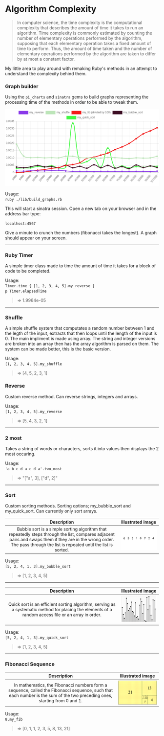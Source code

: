 # Algorithm Complexity

> In computer science, the time complexity is the computational complexity that describes the amount
> of time it takes to run an algorithm. Time complexity is commonly estimated by counting the number of
> elementary operations performed by the algorithm, supposing that each elementary operation takes a fixed
> amount of time to perform. Thus, the amount of time taken and the number of elementary operations
> performed by the algorithm are taken to differ by at most a constant factor.

My little area to play around with remaking Ruby's methods in an attempt to understand the complexity behind them.

### Graph builder

Using the `pi_charts` and `sinatra` gems to build graphs representing the processing time of the methods in order to be able to tweak them.

![chart][chart]

Usage:  
`ruby ./lib/build_graphs.rb`  

This will start a sinatra session. Open a new tab on your browser and in the address bar type:

`localhost:4567`

Give a minute to crunch the numbers (fibonacci takes the longest).
A graph should appear on your screen.

---

### Ruby Timer

A simple timer class made to time the amount of time it takes for a block of code to be completed.

Usage:  
`Timer.time { [1, 2, 3, 4, 5].my_reverse }`  
`p Timer.elapsedTime `

> => 1.9964e-05

---

### Shuffle

A simple shuffle system that computates a random number between 1 and the legth of the input, extracts that then loops until the length of the input is 0. The main impliment is made using array. The string and integer versions are broken into an array then has the array algorithm is parsed on them. The system can be made better, this is the basic version.

Usage:  
`[1, 2, 3, 4, 5].my_shuffle`  

> => [4, 5, 2, 3, 1]

### Reverse

Custom reverse method. Can reverse strings, integers and arrays.

Usage:  
`[1, 2, 3, 4, 5].my_reverse`

> => [5, 4, 3, 2, 1]

---

### 2 most

Takes a string of words or characters, sorts it into values then displays the 2 most occuring.

Usage:  
`'a b c d a c d a'.two_most`  
> => "[\"a\", 3], [\"d\", 2]"

---

### Sort

Custom sorting methods. Sorting options; my_bubble_sort and my_quick_sort. Can currently only sort arrays.

| Description | Illustrated image |
| :---: | :---: |
| Bubble sort is a simple sorting algorithm that repeatedly steps through the list, compares adjacent pairs and swaps them if they are in the wrong order. The pass through the list is repeated until the list is sorted. | ![bubble sort][bubble] |


Usage:  
`[5, 2, 4, 1, 3].my_bubble_sort`  
> => [1, 2, 3, 4, 5]

---

| Description | Illustrated image |
| :---: | :---: |
Quick sort is an efficient sorting algorithm, serving as a systematic method for placing the elements of a random access file or an array in order. |  ![quick sort][quick]

Usage:  
`[5, 2, 4, 1, 3].my_quick_sort`  
> => [1, 2, 3, 4, 5]

---

### Fibonacci Sequence

| Description | Illustrated image |
| :---: | :---: |
| In mathematics, the Fibonacci numbers form a sequence, called the Fibonacci sequence, such that each number is the sum of the two preceding ones, starting from 0 and 1. | ![fib seq][fibonacci]

Usage:  
`8.my_fib`  
> => [0, 1, 1, 2, 3, 5, 8, 13, 21]

[bubble]: ./lib/images/Bubble-sort-example-300px.gif "Wikipedia's Bubble sort illustration"
[quick]: ./lib/images/220px-Sorting_quicksort_anim.gif "Wikipedia's Quick sort illustration"
[fibonacci]: ./lib/images/34_21-FibonacciBlocks.png "Wikipedia's Fibonacci number illustration"
[chart]: ./charts/chart.png "Example of the charts in action"

